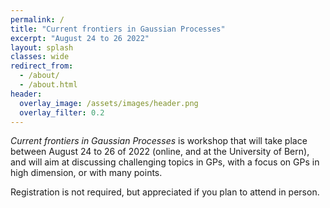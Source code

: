 ```yaml
---
permalink: /
title: "Current frontiers in Gaussian Processes"
excerpt: "August 24 to 26 2022"
layout: splash
classes: wide
redirect_from: 
  - /about/
  - /about.html
header:
  overlay_image: /assets/images/header.png
  overlay_filter: 0.2
---
```


*Current frontiers in Gaussian Processes* is workshop that will take place between August 24 to 26 of 2022 (online, and at the University of Bern), and will aim at discussing challenging topics in GPs, with a focus on GPs in high dimension, or with many points.

Registration is not required, but appreciated if you plan to attend in person. 
